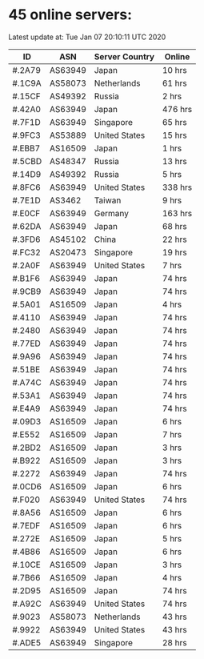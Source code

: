# 45 online servers:

Latest update at: Tue Jan 07 20:10:11 UTC 2020

| ID | ASN | Server Country | Online |
| -- | --- | -------------- | ------ |
| #.2A79 | AS63949 | Japan | 10 hrs |
| #.1C9A | AS58073 | Netherlands | 61 hrs |
| #.15CF | AS49392 | Russia | 2 hrs |
| #.42A0 | AS63949 | Japan | 476 hrs |
| #.7F1D | AS63949 | Singapore | 65 hrs |
| #.9FC3 | AS53889 | United States | 15 hrs |
| #.EBB7 | AS16509 | Japan | 1 hrs |
| #.5CBD | AS48347 | Russia | 13 hrs |
| #.14D9 | AS49392 | Russia | 5 hrs |
| #.8FC6 | AS63949 | United States | 338 hrs |
| #.7E1D | AS3462 | Taiwan | 9 hrs |
| #.E0CF | AS63949 | Germany | 163 hrs |
| #.62DA | AS63949 | Japan | 68 hrs |
| #.3FD6 | AS45102 | China | 22 hrs |
| #.FC32 | AS20473 | Singapore | 19 hrs |
| #.2A0F | AS63949 | United States | 7 hrs |
| #.B1F6 | AS63949 | Japan | 74 hrs |
| #.9CB9 | AS63949 | Japan | 74 hrs |
| #.5A01 | AS16509 | Japan | 4 hrs |
| #.4110 | AS63949 | Japan | 74 hrs |
| #.2480 | AS63949 | Japan | 74 hrs |
| #.77ED | AS63949 | Japan | 74 hrs |
| #.9A96 | AS63949 | Japan | 74 hrs |
| #.51BE | AS63949 | Japan | 74 hrs |
| #.A74C | AS63949 | Japan | 74 hrs |
| #.53A1 | AS63949 | Japan | 74 hrs |
| #.E4A9 | AS63949 | Japan | 74 hrs |
| #.09D3 | AS16509 | Japan | 6 hrs |
| #.E552 | AS16509 | Japan | 7 hrs |
| #.2BD2 | AS16509 | Japan | 3 hrs |
| #.B922 | AS16509 | Japan | 3 hrs |
| #.2272 | AS63949 | Japan | 74 hrs |
| #.0CD6 | AS16509 | Japan | 6 hrs |
| #.F020 | AS63949 | United States | 74 hrs |
| #.8A56 | AS16509 | Japan | 6 hrs |
| #.7EDF | AS16509 | Japan | 6 hrs |
| #.272E | AS16509 | Japan | 5 hrs |
| #.4B86 | AS16509 | Japan | 6 hrs |
| #.10CE | AS16509 | Japan | 3 hrs |
| #.7B66 | AS16509 | Japan | 4 hrs |
| #.2D95 | AS16509 | Japan | 74 hrs |
| #.A92C | AS63949 | United States | 74 hrs |
| #.9023 | AS58073 | Netherlands | 43 hrs |
| #.9922 | AS63949 | United States | 43 hrs |
| #.ADE5 | AS63949 | Singapore | 28 hrs |

